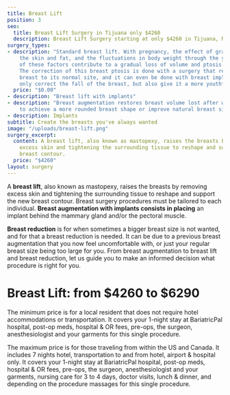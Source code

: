 ```yaml
---
title: Breast Lift
position: 3
seo:
  title: Breast Lift Surgery in Tijuana only $4260
  description: Breast Lift Surgery starting at only $4260 in Tijuana, Mexico
surgery_types:
- description: "​​​Standard breast lift. With pregnancy, the effect of gravity on
    the skin ​​and fat, and the fluctuations in body weight through the years, all
    of ​​these factors contribute to a gradual loss of volume and ptosis of the ​​breast.
    The correction of this breast ptosis is done with a surgery that ​​replaces the
    breast to its normal site, and it can even be done with ​​breast implants to not
    only correct the fall of the breast, but also give it a ​​more youthful look."
  price: "$0.00"
- description: "​Breast lift with implants"
- description: "​Breast augmentation restores breast volume lost after weight reduction
    to achieve a more rounded breast shape or improve natural breast size ​​asymmetry."
- description: Implants
subtitle: Create the breasts you've always wanted
image: "/uploads/breast-lift.png"
surgery_excerpt:
  content: A breast lift, also known as mastopexy, raises the breasts by removing
    excess skin and tightening the surrounding tissue to reshape and support the new
    breast contour.
  price: "$4260"
layout: surgery
---
```


A **breast lift**, also known as mastopexy, raises the breasts by removing excess skin and tightening the surrounding tissue to reshape and support the new breast contour. Breast surgery procedures must be tailored to each individual. **Breast augmentation with implants consists in placing** an implant behind the mammary gland and/or the pectoral muscle.

**Breast reduction** is for when sometimes a bigger breast size is not wanted, and for that a breast reduction is needed. It can be due to a previous breast augmentation that you now feel uncomfortable with, or just your regular breast size being too large for you. From breast augmentation to breast lift and breast reduction, let us guide you to make an informed decision what procedure is right for you.


<h1 class='u-textPrimary u-mt4 u-mb0'>
  <strong>Breast Lift: from $4260 to $6290</strong>
</h1>

The minimum price is for a local resident that does not require hotel accommodations or transportation. It covers your 1-night stay at BariatricPal hospital, post-op meds, hospital & OR fees, pre-ops, the surgeon, anesthesiologist and your garments for this single procedure.

The maximum price is for those traveling from within the US and Canada. It includes 7 nights hotel, transportation to and from hotel, airport & hospital only. It covers your 1-night stay at BariatricPal hospital, post-op meds, hospital & OR fees, pre-ops, the surgeon, anesthesiologist and your garments, nursing care for 3 to 4 days, doctor visits, lunch & dinner, and depending on the procedure massages for this single procedure.
